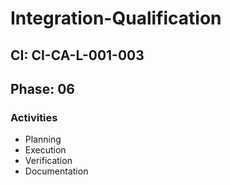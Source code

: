 # Integration-Qualification

## CI: CI-CA-L-001-003
## Phase: 06

### Activities
- Planning
- Execution
- Verification
- Documentation
